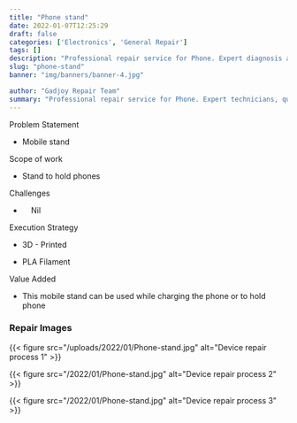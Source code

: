 ```yaml
---
title: "Phone stand"
date: 2022-01-07T12:25:29
draft: false
categories: ['Electronics', 'General Repair']
tags: []
description: "Professional repair service for Phone. Expert diagnosis and quality repairs in Bangalore."
slug: "phone-stand"
banner: "img/banners/banner-4.jpg"

author: "Gadjoy Repair Team"
summary: "Professional repair service for Phone. Expert technicians, quality parts, warranty included."
---
```


Problem Statement 

- Mobile stand

Scope of work

- Stand to hold phones

Challenges

- &nbsp;&nbsp;&nbsp; Nil

Execution Strategy 

- 3D - Printed 

- PLA Filament

Value Added 

- This mobile stand can be used while charging the phone or to hold phone

### Repair Images

{{< figure src="/uploads/2022/01/Phone-stand.jpg" alt="Device repair process 1" >}}

{{< figure src="/2022/01/Phone-stand.jpg" alt="Device repair process 2" >}}

{{< figure src="/2022/01/Phone-stand.jpg" alt="Device repair process 3" >}}

